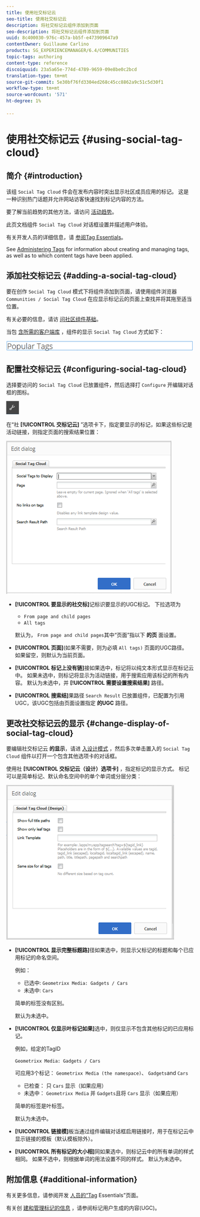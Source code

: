```yaml
---
title: 使用社交标记云
seo-title: 使用社交标记云
description: 将社交标记云组件添加到页面
seo-description: 将社交标记云组件添加到页面
uuid: 8c400030-976c-457a-bb5f-e473909647a9
contentOwner: Guillaume Carlino
products: SG_EXPERIENCEMANAGER/6.4/COMMUNITIES
topic-tags: authoring
content-type: reference
discoiquuid: 23a5a65e-774d-4789-9659-09e8be0c2bcd
translation-type: tm+mt
source-git-commit: 5e30bf76fd3304ed268c45cc8862a9c51c5d30f1
workflow-type: tm+mt
source-wordcount: '571'
ht-degree: 1%

---
```



# 使用社交标记云 {#using-social-tag-cloud}

## 简介 {#introduction}

该组 `Social Tag Cloud` 件会在发布内容时突出显示社区成员应用的标记。 这是一种识别热门话题并允许网站访客快速找到标记内容的方法。

要了解当前趋势的其他方法，请访问 [活动趋势](trends.md)。

此页文档组件 `Social Tag Cloud` 对话框设置并描述用户体验。

有关开发人员的详细信息，请 [参阅Tag Essentials](tag.md)。

See [Administering Tags](../../help/sites-administering/tags.md) for information about creating and managing tags, as well as to which content tags have been applied.

## 添加社交标记云 {#adding-a-social-tag-cloud}

要在创作 `Social Tag Cloud` 模式下将组件添加到页面，请使用组件浏览器 `Communities / Social Tag Cloud` 在应显示标记云的页面上查找并将其拖至适当位置。

有关必要的信息，请访 [问社区组件基础](basics.md)。

当包 [含所需的客户端库](tag.md#essentials-for-client-side) ，组件的显示 `Social Tag Cloud` 方式如下：

![chlimage_1-303](assets/chlimage_1-303.png)

## 配置社交标记云 {#configuring-social-tag-cloud}

选择要访问的 `Social Tag Cloud` 已放置组件，然后选择打 `Configure` 开编辑对话框的图标。

![chlimage_1-304](assets/chlimage_1-304.png)

在“社 **[!UICONTROL 交标记云]** ”选项卡下，指定要显示的标记，如果这些标记是活动链接，则指定页面的搜索结果位置：

![chlimage_1-305](assets/chlimage_1-305.png)

* **[!UICONTROL 要显示的社交标]**&#x200B;记标识要显示的UGC标记。 下拉选项为

   * `From page and child pages`
   * `All tags`

   默认为， `From page and child pages`其中“页面”指以下 **的页** 面设置。

* **[!UICONTROL 页面]**(如果不需要，则为必填 
`All tags)` 页面的UGC路径。 如果留空，则默认为当前页面。

* **[!UICONTROL 标记上没有链]**&#x200B;接如果选中，标记将以纯文本形式显示在标记云中。 如果未选中，则标记将显示为活动链接，用于搜索应用该标记的所有内容。 默认为未选中，并 **[!UICONTROL 需要设置搜索结果]** 路径。

* **[!UICONTROL 搜索结]**&#x200B;果路径 
`Search Result` 已放置组件，已配置为引用UGC，该UGC包括由页面设置指定 **的UGC** 路径。

## 更改社交标记云的显示 {#change-display-of-social-tag-cloud}

要编辑社交标记云 **的显示**，请进 [入设计模式](../../help/sites-authoring/default-components-designmode.md) ，然后多次单击置入的 `Social Tag Cloud` 组件以打开一个包含其他选项卡的对话框。

使用社 **[!UICONTROL 交标记云（设计）选项卡]** ，指定标记的显示方式。 标记可以是简单标记、默认命名空间中的单个单词或分层分类：

![chlimage_1-306](assets/chlimage_1-306.png)

* **[!UICONTROL 显示完整标题路]**&#x200B;径如果选中，则显示父标记的标题和每个已应用标记的命名空间。

   例如：

   * 已选中: `Geometrixx Media: Gadgets / Cars`
   * 未选中: `Cars`

   简单的标签没有区别。

   默认为未选中。

* **[!UICONTROL 仅显示叶标记如果]**&#x200B;选中，则仅显示不包含其他标记的已应用标记。

   例如，给定的TagID

   `Geometrixx Media: Gadgets / Cars`

   可应用3个标记： `Geometrixx Media (the namespace)`、 `Gadgets`and `Cars`

   * 已检查： 只 `Cars` 显示（如果应用）
   * 未选中： `Geometrixx Media` 并 `Gadgets`且将 `Cars` 显示（如果应用）

   简单的标签是叶标签。

   默认为未选中。

* **[!UICONTROL 链接模]**&#x200B;板当通过组件编辑对话框启用链接时，用于在标记云中显示链接的模板（默认模板除外）。

* **[!UICONTROL 所有标记的大小相]**&#x200B;同如果选中，则标记云中的所有单词的样式相同。 如果不选中，则根据单词的用法设置不同的样式。 默认为未选中。

## 附加信息 {#additional-information}

有关更多信息，请参阅开发 [人员的“Tag](tag.md) Essentials”页面。

有关创 [建和管理标记的信息](tag-ugc.md) ，请参阅标记用户生成的内容(UGC)。
